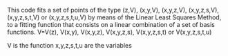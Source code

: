 This code fits a set of points of the type (z,V), (x,y,V),
(x,y,z,V), (x,y,z,s,V), (x,y,z,s,t,V) or (x,y,z,s,t,u,V)
by means of the Linear Least Squares Method, to a fitting
function that consists on a linear combination of a set
of basis functions. V=V(z), V(x,y), V(x,y,z), V(x,y,z,s),
V(x,y,z,s,t) or V(x,y,z,s,t,u)

V is the function
x,y,z,s,t,u are the variables
